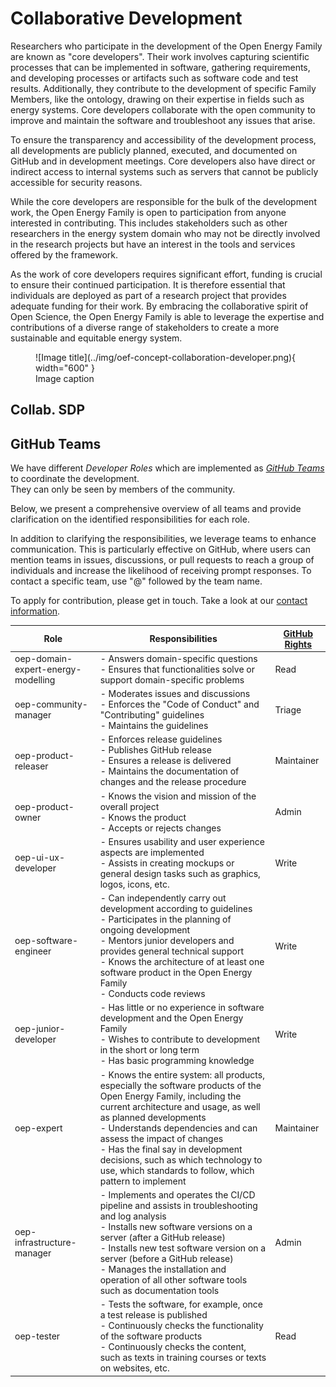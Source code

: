 # Collaborative Development

Researchers who participate in the development of the Open Energy Family are 
known as "core developers". Their work involves capturing scientific processes 
that can be implemented in software, gathering requirements, and developing 
processes or artifacts such as software code and test results. 
Additionally, they contribute to the development of specific Family Members, 
like the ontology, drawing on their expertise in fields such as energy systems. 
Core developers collaborate with the open community to improve and maintain the 
software and troubleshoot any issues that arise.

To ensure the transparency and accessibility of the development process, 
all developments are publicly planned, executed, and documented on GitHub and 
in development meetings. 
Core developers also have direct or indirect access to internal systems such as 
servers that cannot be publicly accessible for security reasons.

While the core developers are responsible for the bulk of the development work, 
the Open Energy Family is open to participation from anyone interested in 
contributing. 
This includes stakeholders such as other researchers in the energy system 
domain who may not be directly involved in the research projects but have an 
interest in the tools and services offered by the framework.

As the work of core developers requires significant effort, funding is crucial 
to ensure their continued participation. It is therefore essential that 
individuals are deployed as part of a research project that provides adequate 
funding for their work. By embracing the collaborative spirit of Open Science, 
the Open Energy Family is able to leverage the expertise and contributions of a 
diverse range of stakeholders to create a more sustainable and 
equitable energy system.

<figure markdown>
  ![Image title](../img/oef-concept-collaboration-developer.png){ width="600" }
  <figcaption>Image caption</figcaption>
</figure>

## Collab. SDP

## GitHub Teams
We have different _Developer Roles_ which are implemented as [_GitHub Teams_](https://github.com/orgs/OpenEnergyPlatform/teams)
to coordinate the development.<br>
They can only be seen by members of the community.

Below, we present a comprehensive overview of all teams and provide clarification on the identified responsibilities for each role.

In addition to clarifying the responsibilities, we leverage teams to enhance communication. This is particularly effective on GitHub, where users can mention teams in issues, discussions, or pull requests to reach a group of individuals and increase the likelihood of receiving prompt responses. To contact a specific team, use "@" followed by the team name.


To apply for contribution, please get in touch. Take a look at our [contact information](contact.md).

| Role                      | Responsibilities                                                                                                          | [GitHub Rights](https://docs.github.com/en/organizations/managing-user-access-to-your-organizations-repositories/repository-roles-for-an-organization#permissions-for-each-role) |
|---------------------------|---------------------------------------------------------------------------------------------------------------------------|---------------|
| oep-domain-expert-energy-modelling | - Answers domain-specific questions<br>- Ensures that functionalities solve or support domain-specific problems           | Read          |
| oep-community-manager     | - Moderates issues and discussions<br>- Enforces the "Code of Conduct" and "Contributing" guidelines<br>- Maintains the guidelines       | Triage        |
| oep-product-releaser      | - Enforces release guidelines<br>- Publishes GitHub release<br>- Ensures a release is delivered<br>- Maintains the documentation of changes and the release procedure | Maintainer    |
| oep-product-owner         | - Knows the vision and mission of the overall project<br>- Knows the product<br>- Accepts or rejects changes              | Admin         |
| oep-ui-ux-developer       | - Ensures usability and user experience aspects are implemented<br>- Assists in creating mockups or general design tasks such as graphics, logos, icons, etc. | Write         |
| oep-software-engineer     | - Can independently carry out development according to guidelines<br>- Participates in the planning of ongoing development<br>- Mentors junior developers and provides general technical support<br>- Knows the architecture of at least one software product in the Open Energy Family<br>- Conducts code reviews | Write         |
| oep-junior-developer      | - Has little or no experience in software development and the Open Energy Family<br>- Wishes to contribute to development in the short or long term<br>- Has basic programming knowledge | Write         |
| oep-expert                | - Knows the entire system: all products, especially the software products of the Open Energy Family, including the current architecture and usage, as well as planned developments<br>- Understands dependencies and can assess the impact of changes<br>- Has the final say in development decisions, such as which technology to use, which standards to follow, which pattern to implement | Maintainer    |
| oep-infrastructure-manager | - Implements and operates the CI/CD pipeline and assists in troubleshooting and log analysis<br>- Installs new software versions on a server (after a GitHub release)<br>- Installs new test software version on a server (before a GitHub release)<br>- Manages the installation and operation of all other software tools such as documentation tools | Admin         |
| oep-tester                | - Tests the software, for example, once a test release is published<br>- Continuously checks the functionality of the software products<br>- Continuously checks the content, such as texts in training courses or texts on websites, etc. | Read          |


